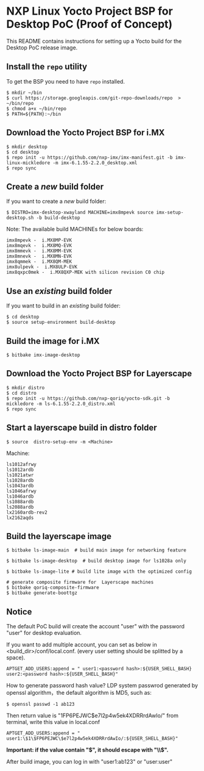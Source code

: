 NXP Linux Yocto Project BSP for Desktop PoC (Proof of Concept)
===============================================================

This README contains instructions for setting up a Yocto build
for the Desktop PoC release image.

Install the `repo` utility
--------------------------

To get the BSP you need to have `repo` installed.

```
$ mkdir ~/bin
$ curl https://storage.googleapis.com/git-repo-downloads/repo  > ~/bin/repo
$ chmod a+x ~/bin/repo
$ PATH=${PATH}:~/bin
```

Download the Yocto Project BSP for i.MX
------------------------------

```
$ mkdir desktop
$ cd desktop
$ repo init -u https://github.com/nxp-imx/imx-manifest.git -b imx-linux-mickledore -m imx-6.1.55-2.2.0_desktop.xml
$ repo sync
```

Create a _new_ build folder
---------------------------

If you want to create a _new_ build folder:

```
$ DISTRO=imx-desktop-xwayland MACHINE=imx8mpevk source imx-setup-desktop.sh -b build-desktop
```

Note: The available build MACHINEs for below boards:

    imx8mpevk -  i.MX8MP-EVK
    imx8mqevk -  i.MX8MQ-EVK
    imx8mmevk -  i.MX8MM-EVK
    imx8mnevk -  i.MX8MN-EVK
    imx8qmmek -  i.MX8QM-MEK
    imx8ulpevk -  i.MX8ULP-EVK
    imx8qxpc0mek -  i.MX8QXP-MEK with silicon revision C0 chip

Use an _existing_ build folder
------------------------------

If you want to build in an _existing_ build folder:

```
$ cd desktop
$ source setup-environment build-desktop
```

Build the image for i.MX
---------------

```
$ bitbake imx-image-desktop
```


Download the Yocto Project BSP for Layerscape
------------------------------

```
$ mkdir distro
$ cd distro
$ repo init -u https://github.com/nxp-qoriq/yocto-sdk.git -b mickledore -m ls-6.1.55-2.2.0_distro.xml
$ repo sync
```

Start a layerscape build in distro folder
------------------------------

```
$ source  distro-setup-env -m <Machine>
```

Machine:

    ls1012afrwy
    ls1012ardb
    ls1021atwr
    ls1028ardb
    ls1043ardb
    ls1046afrwy
    ls1046ardb
    ls1088ardb
    ls2088ardb
    lx2160ardb-rev2
    lx2162aqds

Build the layerscape image
---------------

```
$ bitbake ls-image-main  # build main image for networking feature
```

```
$ bitbake ls-image-desktop  # build desktop image for ls1028a only
```

```
$ bitbake ls-image-lite # build lite image with the optimized config
```

```
# generate composite firmware for  Layerscape machines
$ bitbake qoriq-composite-firmware
$ bitbake generate-boottgz
```


Notice
---------------
The default PoC build will create the account "user" with the password "user" for desktop evaluation.<br />

If you want to add multiple account, you can set as below in <build_dir>/conf/local.conf. (every user setting should be splitted by a space).

```
APTGET_ADD_USERS:append = " user1:<password hash>:${USER_SHELL_BASH} user2:<password hash>:${USER_SHELL_BASH}"
```

How to generate password hash value?
LDP system passwrod generated by openssl algorithm，the default algorithm is MD5, such as:
```
$ openssl passwd -1 ab123
```
Then return value is "$1$FP6PEJWC$e7l2p4w5ek4XDRRrdAwIo/" from terminal, write this value in local.conf
```
APTGET_ADD_USERS:append = " user1:\$1\$FP6PEJWC\$e7l2p4w5ek4XDRRrdAwIo/:${USER_SHELL_BASH}"
```

**Important: if the value contain "$", it should escape with "\\$".**

After build image, you can log in with "user1:ab123" or "user:user"
